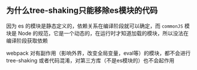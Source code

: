 ## 为什么tree-shaking只能移除es模块的代码
因为 es 的模块是静态定义的，依赖关系在编译阶段就可以确定，而 <code>commonJS</code> 模块是 Node 的规范，它是一个动态的，在运行时才知道加载的模块，所以没法在编译阶段获取依赖

webpack 对有副作用（影响外界，改变全局变量，eval等）的模块，都不会进行 tree-shaking 或者代码混淆，对第三方库（不是es模块的）也不会起作用